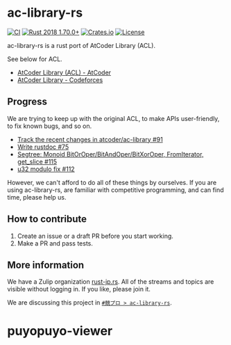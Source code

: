 # ac-library-rs

[![CI](https://github.com/rust-lang-ja/ac-library-rs/workflows/CI/badge.svg)](https://github.com/rust-lang-ja/ac-library-rs/actions?workflow=CI)
[![Rust 2018 1.70.0+](https://img.shields.io/badge/rust%202018-1.70.0+-lightgray.svg)](https://www.rust-lang.org)
[![Crates.io](https://img.shields.io/crates/v/ac-library-rs.svg)](https://crates.io/crates/ac-library-rs)
[![License](https://img.shields.io/crates/l/ac-library-rs.svg)](https://crates.io/crates/ac-library-rs)

ac-library-rs is a rust port of AtCoder Library (ACL).

See below for ACL.

- [AtCoder Library (ACL) - AtCoder](https://atcoder.jp/posts/517)
- [AtCoder Library - Codeforces](https://codeforces.com/blog/entry/82400)

## Progress

We are trying to keep up with the original ACL, to make APIs user-friendly, to fix known bugs, and so on.

- [Track the recent changes in atcoder/ac-library #91](https://github.com/rust-lang-ja/ac-library-rs/issues/91)
- [Write rustdoc #75](https://github.com/rust-lang-ja/ac-library-rs/issues/75)
- [Segtree: Monoid BitOrOper/BitAndOper/BitXorOper, FromIterator, get\_slice #115](https://github.com/rust-lang-ja/ac-library-rs/pull/115)
- [u32 modulo fix #112](https://github.com/rust-lang-ja/ac-library-rs/pull/112)

However, we can't afford to do all of these things by ourselves.
If you are using ac-library-rs, are familiar with competitive programming, and can find time, please help us.

## How to contribute

1. Create an issue or a draft PR before you start working.
2. Make a PR and pass tests.

## More information

We have a Zulip organization [rust-jp.rs](https://rust-jp.rs/).
All of the streams and topics are visible without logging in.
If you like, please join it.

We are discussing this project in [`#競プロ > ac-library-rs`](https://rust-lang-jp.zulipchat.com/#narrow/stream/334326-.E7.AB.B6.E3.83.97.E3.83.AD/topic/ac-library-rs).
# puyopuyo-viewer

